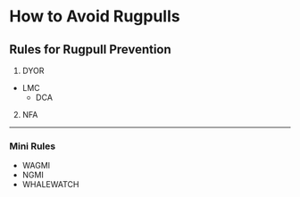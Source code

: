 # **How to Avoid Rugpulls**

## Rules for Rugpull Prevention
1. DYOR
  - LMC
    - DCA
2. NFA

---
### Mini Rules
- WAGMI
- NGMI
- WHALEWATCH
